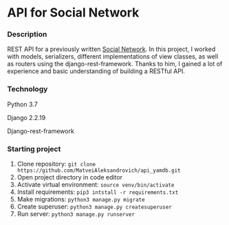 # API for Social Network
### Description
REST API for a previously written [Social Network](https://github.com/MatveiAleksandrovich/SocialNetwork "Named link title"). 
In this project, I worked with models, serializers, different implementations of view classes, as well as routers using the django-rest-framework. Thanks to him, I gained a lot of experience and basic understanding of building a RESTful API.

### Technology
Python 3.7

Django 2.2.19

Django-rest-framework

### Starting project 
1. Clone repository: ```git clone https://github.com/MatveiAleksandrovich/api_yamdb.git```
2. Open project directory in code editor
3. Activate virtual environment: ```source venv/bin/activate```
4. Install requirements: ```pip3 intstall -r requirements.txt```
5. Make migrations: ```python3 manage.py migrate```
6. Create superuser: ```python3 manage.py createsuperuser```
7. Run server: ```python3 manage.py runserver```


